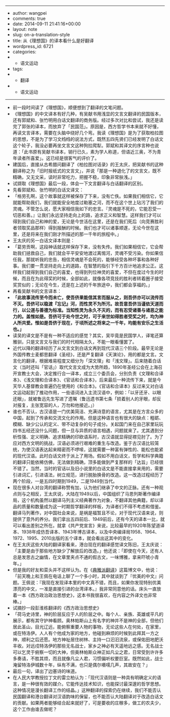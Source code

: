 - ---
- author: wangpei
- comments: true
- date: 2014-09-11 21:41:16+00:00
- layout: note
- slug: on-a-translation-style
- title: 从《理想国》的译本看什么是好翻译
- wordpress_id: 6721
- categories:
- - 语文运动
- tags:
- - 翻译
- - 语文运动
- ---
- 前一段时间读了《理想国》，顺便想到了翻译的文笔问题。
- 《理想国》的中文译本有好几种，有吴献书用浅显的文言文翻译的民国版本，还有郭斌和、张竹明用白话文翻译的商务版。经过多次对比和尝试，我还是读完了郭张的译本，而放弃了「民国范」。原因是，西方哲学书本来就不好懂，再读文言译本，需要在头脑中绕好几个弯。我读《理想国》是为了获取柏拉图的思想，不是为了学习文绉绉的说法方式，既然五四先贤们已经发明了白话文这个轮子，我没必要再坐文言文这种狗拉爬犁。郭斌和其译文的序言种也说道：「此书原有吴献书译本，销行已久，素为学人称道，但语近三奥，不为青年读者所喜爱」。这已经是很客气的评价了。
- 建国后，直接从古希腊问翻译了《柏拉图对话录》的王太庆，把吴献书的这种翻译称之为「旧时报纸式的文言文」，并说「那是一种退化了的文言文，既不精确，又无文采，读时非常吃力，把握不稳，印象非常肤浅。」
- 试撷取《理想国》最后一段，体会一下文言翻译与白话翻译的区别。
- 先看郭斌和、张竹明的白话文译文：
- 「格劳孔啊，这个故事就这样被保存了下来，没有亡佚。如果我们相信它，它就能帮助我们，我们就能安全地度过勒塞之河，而不在这个世上玷污了我们的灵魂。不管怎么说，愿大家相信我如下的忠言。『灵魂是不死的，它能忍受一切恶和善。』让我们永远坚持走向上的路，追求正义和智慧。这样我们才可以得到我们自己和神的爱，无论是今世活在这里，还是在我们死后（向竞赛胜利者领取奖品那样）得到报酬的时候。我们也才可以诸事顺遂，无论今世在这里，还是将来在我们刚才所描述的那一千年的旅程中。」
- 王太庆的另一白话文译本则是：
- 「葛劳贡啊，这段神话就这样保存下来，没有失传。我们如果相信它，它会帮助我们拯救自己，我们就会平平安安地渡过离惕河，灵魂不受污染。你如果信任我，那就听我的忠告，相信灵魂是不会死的，能够经受各种坏事和各种好事。我们要一贯坚持走向上的道路，在智慧的指引下千方百计地追求公正。这样我们就得到我们自己的喜爱，也得到列位神灵的喜爱，不但在度过今生的时候，而且在为此得奖的时候，全部如此，就像各项竞技的胜利者转着圈子接受奖赏似的；无论在今生，还是在上述的千年旅途中，我们都会享福的。」
- 再看吴献书的文言译本：
- **「此故事流传至今而未亡，使吾侪果能信其言而服从之，则吾侪亦可以流传而不灭。吾侪可以稳渡『忘记』河，而性灵不为所污。故吾意吾侪当谨依天道而行，以公道与善德为标准。当知性灵为永久不灭的，而有忍受诸善与诸恶之能力的。盖惟如是。吾侪可于处今世之时，可于来世如得胜者受奖之时，均为神人所共爱。惟如是吾侪于现在，于顷所述之将来之一千年，均能有安乐之生活也。」**
- 读吴的译文是不是有一种不适应的感觉？其实，吴毕竟是民国学人，译笔还算雅驯，只是文言文与我们的时代相隔太久，不能一眼看懂罢了。
- 近代以降的翻译经历了从文言文到白话文再到现代汉语三个阶段。最早无论是外国传教士麦都思翻译《圣经》，还是严复翻译《天演论》，用的都是文言。文言化的翻译，根据难易程度又细分为「深文理」和「浅文理」。后来随着白话文（当时还叫「官话」）取代文言文成为大势所趋，1890年圣经公会在上海召开宣教士大会，决定推行合一译本，成立三个委员会，分別负责《文理和合译本》、《浅文理和合译本》、《官话和合译本》，后来最后一种流传下来，就是今天华人基督教会普遍仍在使用的《和合本》。《官话和合译本》反过来又对白话文运动起到了推动作用，一些语词进入主流汉语中，例如：「以牙还牙、以眼还眼」，就被鲁迅先生写进了遗嘱（鲁迅遗书第七条「损着别人的牙眼，却反对报复，主张宽容的人，万勿和他接近。」）
- 谁也不否认，古汉语是一门优美简洁、充满诗意的语言，尤其是在方言众多的中国，起到了传承和交流文化的作用。但是这种语言也有很大的缺点：粗砺、模糊、缺少公认的定义、带不动复杂的句子成分。关起国门来在自己家里玩玩四书五经还没什么问题，但一旦与异质的语言相遇，问题就来了。尤其遇到分析性强、定义明确、追求精确的印欧语系时，古汉语就显得捉襟见肘了。为了应对西方文明的挑战，汉语必须进行艰难的重生与改造。鉴于古汉语比较笼统，为使汉语表达起来精密而不啰嗦，这就需要一种富有弹性的、能松也能紧的现代汉语。此时白话文终于派上了用场。假如不用白话文，哲学和科学典籍的翻译只能依稀仿佛，无法做到精确，顶多能做到严复那样的「达旨」已经很不错了。当然，当时的官话以及旧小说里的白话文是不能直接拿来用的，需要引进词汇，引进语法，树立规范，进行脱胎换骨的改造。这一改造过程经历了两个阶段，一是五四时期到1949，二是1949到当代。
- 现在很多人对台湾的翻译称赞有加，认为他们继承了中文的正脉。还有一种观点则与之相反，王太庆说，大陆在1949以后，中国组织了马恩列斯著作编译局，这个机构虽然以翻译马列主义经典著作为对象，不翻译其他典籍，却以译品的质量和数量成为这一时期哲学翻译的样板，为译者们不得不考虑和借鉴。翻译马列著作，对中国社会来说，是祸是福暂且不论，对于现代汉语来说，则提供了意外的养分。我们拿出五四前后、1949前后，还有今天的译本一比，就可以看出差别之所在。就拿《共产党宣言》来说，比较最早的1920年陈望道译本、1938年成仿吾译本、1943年博古译本，以及中央编译局1958、1964、1972、1995、2010出版的五个译本，就会看出这其中的变化。
- 在王太庆这些大陆的翻译家看来，港台现在的翻译感觉译文陈旧，王太庆说：「主要是由于那些地方缺少了解放后的改造。」他还说：「即使在今天，还有人总是发思古之幽情，在文章里夹点不通的假古文，一味博雅，拿来吓唬小青年。」
- 但是我的好友和菜头并不这样认为。在《[典雅派翻译](http://www.caobian.info/?p=2758)》这篇博文中，他说：「前天晚上和王佩在电话上聊了一个多小时，其中就谈到了『优美的中文』问题。王佩说：『我现在发现译本里的中文真不错，而且，如果你发现特别优美漂亮的中文，一准是直接引进的台湾译本。』我非常同意他的话。床头一直放着一本《西方政治政治思想史》，这本书我很喜欢，在内容之外译文也非常棒。」
- 试摘抄一段彭淮栋翻译的《西方政治思想史》
- 「荷马史诗里，神的阶层反应于人的阶层之中。每个人、亲族、英雄或平凡的展示，都有其守护神看顾。奥林帕斯山上有名字的神并不是神的全部，但他们居此圣山，目光辽远，能俯察重要人物的事物，无论这些人在何处，在家里，或在特洛伊。人人有个他成为家的地方，他碰到麻烦的时候到此拜其一方之神，顺利之后还愿。地方神祉居住树林、主持一口汩汩流泉，或保佑田地肥沃丰收。对远戍特洛伊的那些无名战士，家乡之神必有天遥地远之感。无名战士可以乞灵于俯察一切的大神，但奥林帕斯众神正如凡尘之君，日常受到许许多多奏请，不胜其烦，而且就像凡尘人君，习惯偏听权要巨室。既然如此，战士淹留特洛伊城数十年，纵有不满，也只是偶尔嗫嚅几声，其故安在？」
- 最后一句，译出了边塞诗的味道。
- 在人民大学教授拉丁文的雷立柏认为：「现代汉语则是一种具有明确定义的语言，是一种很有效的媒介。它能传达技术知识，也能探讨最深邃的哲学思想。这种情况是漫长翻译工作的结晶。」这种翻译的探索仍在继续，我们不能否认民国翻译和港台翻译对汉语韵味的保留，也不能否认大陆翻译对于改造白话文的贡献。如果两者能够结合起来就好了，可是要收的庄稼多，做工的农夫少，这个工作由谁去做呢？
